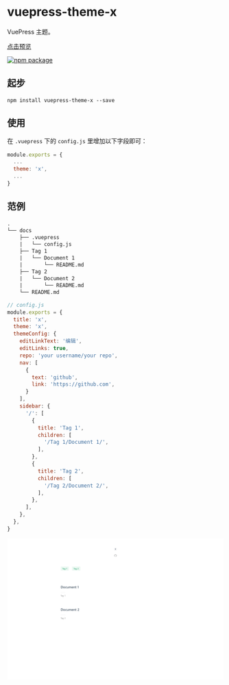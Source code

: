 # vuepress-theme-x

VuePress 主题。

[点击预览](http://h69.github.io)

[![npm package](https://nodei.co/npm/vuepress-theme-x.png?downloads=true&downloadRank=true&stars=true)](https://www.npmjs.com/package/vuepress-theme-x)


## 起步
```
npm install vuepress-theme-x --save
```

## 使用
在 `.vuepress` 下的 `config.js` 里增加以下字段即可：
```JavaScript
module.exports = {
  ...
  theme: 'x',
  ...
}
``` 

## 范例
```
.
└── docs 
    ├── .vuepress 
    |   └── config.js
    ├── Tag 1
    |   └── Document 1
    |       └── README.md
    ├── Tag 2
    |   └── Document 2
    |       └── README.md
    └── README.md 
```

```JavaScript
// config.js
module.exports = {
  title: 'x',
  theme: 'x',
  themeConfig: {
    editLinkText: '编辑',
    editLinks: true,
    repo: 'your username/your repo',
    nav: [
      {
        text: 'github',
        link: 'https://github.com',
      }
    ],
    sidebar: {
      '/': [
        {
          title: 'Tag 1',
          children: [
            '/Tag 1/Document 1/',
          ],
        },
        {
          title: 'Tag 2',
          children: [
            '/Tag 2/Document 2/',
          ],
        },
      ],
    },
  },
}
```
![](./vuepress-theme-x.png)
